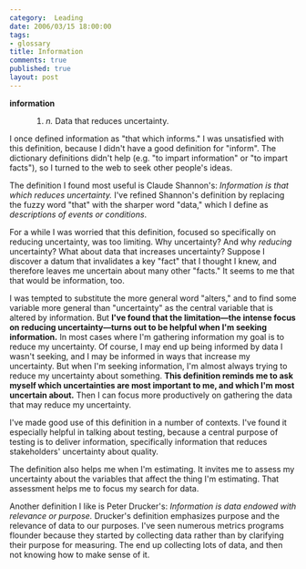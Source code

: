 ```yaml
--- 
category:  Leading
date: 2006/03/15 18:00:00
tags: 
- glossary
title: Information
comments: true
published: true
layout: post
---
```


<dl> <dt> <strong>information</strong> </dt> <dd>
<ol>
	<li> <em>n.</em>  Data that reduces uncertainty.</li>
</ol>
</dd> </dl>I once defined information as "that which informs."  I was unsatisfied with this definition, because I didn't have a good definition for "inform".  The dictionary definitions didn't help (e.g. "to impart information" or "to impart facts"), so I turned to the web to seek other people's ideas.

The definition I found most useful is Claude Shannon's:  <em>Information is that which reduces uncertainty.</em>  I've refined Shannon's definition by replacing the fuzzy word "that" with the sharper word "data," which I define as <em>descriptions of events or conditions</em>.

For a while I was worried that this definition, focused so specifically on reducing uncertainty, was too limiting.  Why uncertainty?  And why <em>reducing</em> uncertainty?  What about data that increases uncertainty?  Suppose I discover a datum that invalidates a key "fact" that I thought I knew, and therefore leaves me uncertain about many other "facts."  It seems to me that that would be information, too.

I was tempted to substitute the more general word "alters," and to find some variable more general than "uncertainty" as the central variable that is altered by information.  But <strong>I've found that the limitation—the intense focus on reducing uncertainty—turns out to be helpful when I'm seeking information.</strong>  In most cases where I'm gathering information my goal is to reduce my uncertainty.  Of course, I may end up being informed by data I wasn't seeking, and I may be informed in ways that increase my uncertainty.  But when I'm seeking information, I'm almost always trying to reduce my uncertainty about something.  <strong>This definition reminds me to ask myself which uncertainties are most important to me, and which I'm most uncertain about.</strong>  Then I can focus more productively on gathering the data that may reduce my uncertainty.

I've made good use of this definition in a number of contexts.  I've found it especially helpful in talking about testing, because a central purpose of testing is to deliver information, specifically information that reduces stakeholders' uncertainty about quality.

The definition also helps me when I'm estimating.  It invites me to assess my uncertainty about the variables that affect the thing I'm estimating.  That assessment helps me to focus my search for data.

Another definition I like is Peter Drucker's:  <em>Information is data endowed with relevance or purpose.</em>  Drucker's definition emphasizes purpose and the relevance of data to our purposes.  I've seen numerous metrics programs flounder because they started by collecting data rather than by clarifying their purpose for measuring.  The end up collecting lots of data, and then not knowing how to make sense of it.
